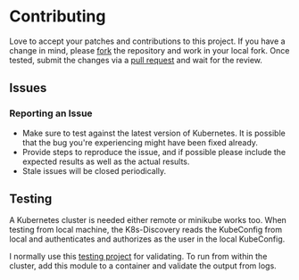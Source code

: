 # Contributing

Love to accept your patches and contributions to this project. If you have a change in mind, please [fork](https://docs.github.com/en/get-started/quickstart/fork-a-repo) the repository and work in your local fork. Once tested, submit the changes via a [pull request](https://docs.github.com/en/github/collaborating-with-pull-requests/proposing-changes-to-your-work-with-pull-requests/creating-a-pull-request) and wait for the review.

## Issues
### Reporting an Issue
* Make sure to test against the latest version of Kubernetes. It is possible that the bug you're experiencing might have been fixed already.
* Provide steps to reproduce the issue, and if possible please include the expected results as well as the actual results.
* Stale issues will be closed periodically.

## Testing
A Kubernetes cluster is needed either remote or minikube works too. When testing from local machine, the K8s-Discovery reads the KubeConfig from local and authenticates and authorizes as the user in the local KubeConfig. 

I normally use this [testing project](https://github.com/gkarthiks/testingproj-k8s-discovery) for validating. To run from within the cluster, add this module to a container and validate the output from logs.